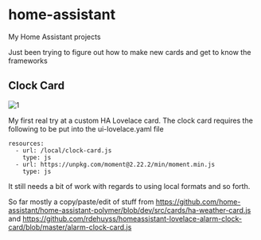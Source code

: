 # home-assistant
My Home Assistant projects

Just been trying to figure out how to make new cards and get to know the frameworks


## Clock Card
![](https://i.imgur.com/L8CFpm6.gif "1")

My first real try at a custom HA Lovelace card. 
The clock card requires the following to be put into the ui-lovelace.yaml file
```
resources:
  - url: /local/clock-card.js
    type: js
  - url: https://unpkg.com/moment@2.22.2/min/moment.min.js
    type: js
```

It still needs a bit of work with regards to using local formats and so forth.


So far mostly a copy/paste/edit of stuff from 
https://github.com/home-assistant/home-assistant-polymer/blob/dev/src/cards/ha-weather-card.js
and
https://github.com/rdehuyss/homeassistant-lovelace-alarm-clock-card/blob/master/alarm-clock-card.js
